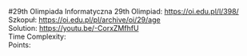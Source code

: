 #29th Olimpiada Informatyczna
29th Olimpiad: https://oi.edu.pl/l/398/ <br />
Szkopuł: https://oi.edu.pl/pl/archive/oi/29/age <br />
Solution: https://youtu.be/-CorxZMfhfU <br />
Time Complexity: <br />
Points:  <br />